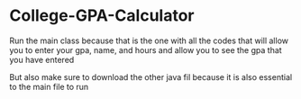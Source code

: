# College-GPA-Calculator

Run the main class because that is the one with all the codes that will allow you to enter your gpa, name, and hours and allow you to see the gpa that you have entered

But also make sure to download the other java fil because it is also essential to the main file to run
